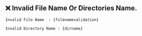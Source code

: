  ❌ Invalid File Name Or Directories Name.
 ----------------------------------------
```
Invalid File Name  : {filenamevalidation}

Invalid Directory Name : {dirname}

```
